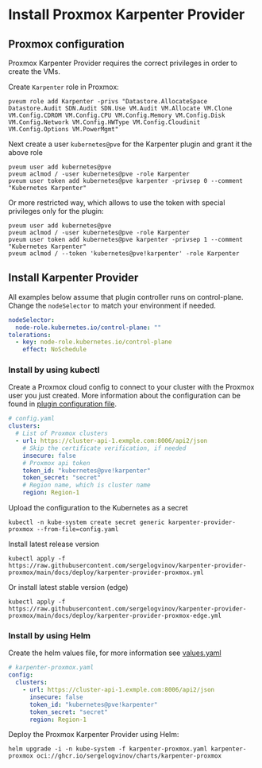 # Install Proxmox Karpenter Provider

## Proxmox configuration

Proxmox Karpenter Provider requires the correct privileges in order to create the VMs.

Create `Karpenter` role in Proxmox:

```shell
pveum role add Karpenter -privs "Datastore.AllocateSpace Datastore.Audit SDN.Audit SDN.Use VM.Audit VM.Allocate VM.Clone VM.Config.CDROM VM.Config.CPU VM.Config.Memory VM.Config.Disk VM.Config.Network VM.Config.HWType VM.Config.Cloudinit VM.Config.Options VM.PowerMgmt"
```

Next create a user `kubernetes@pve` for the Karpenter plugin and grant it the above role

```shell
pveum user add kubernetes@pve
pveum aclmod / -user kubernetes@pve -role Karpenter
pveum user token add kubernetes@pve karpenter -privsep 0 --comment "Kubernetes Karpenter"
```

Or more restricted way, which allows to use the token with special privileges only for the plugin:

```shell
pveum user add kubernetes@pve
pveum aclmod / -user kubernetes@pve -role Karpenter
pveum user token add kubernetes@pve karpenter -privsep 1 --comment "Kubernetes Karpenter"
pveum aclmod / --token 'kubernetes@pve!karpenter' -role Karpenter
```

## Install Karpenter Provider

All examples below assume that plugin controller runs on control-plane. Change the `nodeSelector` to match your environment if needed.

```yaml
nodeSelector:
  node-role.kubernetes.io/control-plane: ""
tolerations:
  - key: node-role.kubernetes.io/control-plane
    effect: NoSchedule
```

### Install by using kubectl

Create a Proxmox cloud config to connect to your cluster with the Proxmox user you just created.
More information about the configuration can be found in [plugin configuration file](config.md).

```yaml
# config.yaml
clusters:
  # List of Proxmox clusters
  - url: https://cluster-api-1.exmple.com:8006/api2/json
    # Skip the certificate verification, if needed
    insecure: false
    # Proxmox api token
    token_id: "kubernetes@pve!karpenter"
    token_secret: "secret"
    # Region name, which is cluster name
    region: Region-1
```

Upload the configuration to the Kubernetes as a secret

```shell
kubectl -n kube-system create secret generic karpenter-provider-proxmox --from-file=config.yaml
```

Install latest release version

```shell
kubectl apply -f https://raw.githubusercontent.com/sergelogvinov/karpenter-provider-proxmox/main/docs/deploy/karpenter-provider-proxmox.yml
```

Or install latest stable version (edge)

```shell
kubectl apply -f https://raw.githubusercontent.com/sergelogvinov/karpenter-provider-proxmox/main/docs/deploy/karpenter-provider-proxmox-edge.yml
```

### Install by using Helm

Create the helm values file, for more information see [values.yaml](../charts/karpenter-provider-proxmox/values.yaml)

```yaml
# karpenter-proxmox.yaml
config:
  clusters:
    - url: https://cluster-api-1.exmple.com:8006/api2/json
      insecure: false
      token_id: "kubernetes@pve!karpenter"
      token_secret: "secret"
      region: Region-1
```

Deploy the Proxmox Karpenter Provider using Helm:

```shell
helm upgrade -i -n kube-system -f karpenter-proxmox.yaml karpenter-proxmox oci://ghcr.io/sergelogvinov/charts/karpenter-proxmox
```
